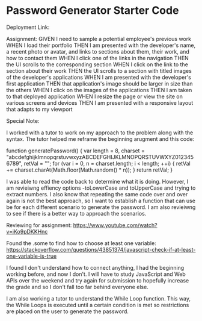 # Password Generator Starter Code


Deployment Link:


Assignment: 
GIVEN I need to sample a potential employee's previous work
WHEN I load their portfolio
THEN I am presented with the developer's name, a recent photo or avatar, and links to sections about them, their work, and how to contact them
WHEN I click one of the links in the navigation
THEN the UI scrolls to the corresponding section
WHEN I click on the link to the section about their work
THEN the UI scrolls to a section with titled images of the developer's applications
WHEN I am presented with the developer's first application
THEN that application's image should be larger in size than the others
WHEN I click on the images of the applications
THEN I am taken to that deployed application
WHEN I resize the page or view the site on various screens and devices
THEN I am presented with a responsive layout that adapts to my viewport



Special Note: 

I worked with a tutor to work on my approach to the problem along with the syntax. The tutor helped me reframe the beginning arugment and this code:

 function generatePassword() {
    var length = 8,
        charset = "abcdefghijklmnopqrstuvwxyzABCDEFGHIJKLMNOPQRSTUVWXYZ0123456789",
        retVal = "";
    for (var i = 0, n = charset.length; i < length; ++i) {
        retVal += charset.charAt(Math.floor(Math.random() * n));
    }
    return retVal;
}

I was able to read the code back to determine what it is doing. However, I am revieiwng effiency options -toLowerCase and toUpperCase and trying to extract numbers. I also know that repeating the same code over and over again is not the best approach, so I want to establish a function that can use be for each different scenario to generate the password. I am also revieiwng to see if there is a better way to approach the scenarios. 

Reviewing for assignment: 
https://www.youtube.com/watch?v=iKo9pDKKHnc

Found the .some to find how to choose at least one variable:
https://stackoverflow.com/questions/43851374/javascript-check-if-at-least-one-variable-is-true

I found I don't understand how to connect anything, I had the beginning working before, and now I don't. I will have to study JavaScript and Web APIs over the weekend and try again for submission to hopefully increase the grade and so I don't fall too far behind everyone else.

I am also working a tutor to understand the While Loop function. This way, the While Loops is executed until a certain condition is met so restrictions are placed on the user to generate the password.

